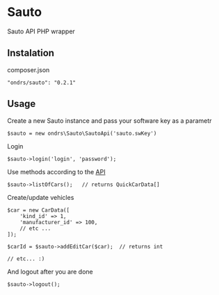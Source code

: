 Sauto
==============

Sauto API PHP wrapper


Instalation
-----

composer.json

    "ondrs/sauto": "0.2.1"

Usage
-----

Create a new Sauto instance and pass your software key as a parametr

    $sauto = new ondrs\Sauto\SautoApi('sauto.swKey')

Login

    $sauto->login('login', 'password');
    
Use methods according to the [API](http://www.sauto.cz/documents/xmlrpcImport.pdf) 

    $sauto->listOfCars();   // returns QuickCarData[]
    
Create/update vehicles

    $car = new CarData([
        'kind_id' => 1,
        'manufacturer_id' => 100,
        // etc ...
    ]);
    
    $carId = $sauto->addEditCar($car);  // returns int
    
    // etc... :)
    
    
And logout after you are done
 
    $sauto->logout();
